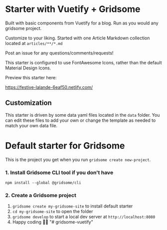 # Starter with Vuetify + Gridsome

Built with basic components from Vuetify for a blog. Run as you would any gridsome project.

Customize to your liking. Started with one Article Markdown collection located at `articles/**/*.md`

Post an issue for any questions/comments/requests!

This starter is configured to use FontAwesome Icons, rather than the default Material Design Icons.

Preview this starter here:  

https://festive-lalande-6eaf50.netlify.com/

## Customization

This starter is driven by some data yaml files located in the `data` folder. You can edit these files to add your own or change the template as needed to match your own data file.

# Default starter for Gridsome

This is the project you get when you run `gridsome create new-project`.

### 1. Install Gridsome CLI tool if you don't have

`npm install --global @gridsome/cli`

### 2. Create a Gridsome project

1. `gridsome create my-gridsome-site` to install default starter
2. `cd my-gridsome-site` to open the folder
3. `gridsome develop` to start a local dev server at `http://localhost:8080`
4. Happy coding 🎉🙌
"# gridsome-vuetify" 
